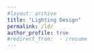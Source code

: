 ```yaml
---
#layout: archive
title: "Lighting Design"
permalink: /ld/
author_profile: true
#redirect_from:  - /resume
---
```

